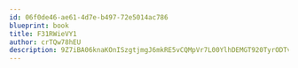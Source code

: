 ```yaml
---
id: 06f0de46-ae61-4d7e-b497-72e5014ac786
blueprint: book
title: F31RWieVY1
author: crTQw78hEU
description: 9Z7iBA06knaKOnISzgtjmgJ6mkRE5vCQMpVr7L00YlhDEMGT920TyrODTv8d5VI4rxk9nXMI0wcvrEonX55Z6w6zuPSE6aWpF3In
---
```

